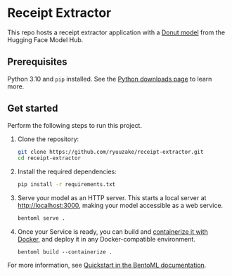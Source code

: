# Receipt Extractor

This repo hosts a receipt extractor application with a [Donut model](https://huggingface.co/spaces/naver-clova-ix/donut-base-finetuned-cord-v2) from the Hugging Face Model Hub.

## Prerequisites

Python 3.10 and `pip` installed. See the [Python downloads page](https://www.python.org/downloads/) to learn more.

## Get started

Perform the following steps to run this project.

1. Clone the repository:

   ```bash
   git clone https://github.com/ryuuzake/receipt-extractor.git
   cd receipt-extractor
   ```

2. Install the required dependencies:

   ```bash
   pip install -r requirements.txt
   ```

3. Serve your model as an HTTP server. This starts a local server at [http://localhost:3000](http://localhost:3000/), making your model accessible as a web service.
   
   ```bash
   bentoml serve .
   ```

4. Once your Service is ready, you can build and [containerize it with Docker](https://docs.bentoml.com/en/latest/guides/containerization.html), and deploy it in any Docker-compatible environment.

   ```
   bentoml build --containerize .
   ```

For more information, see [Quickstart in the BentoML documentation](https://docs.bentoml.com/en/latest/get-started/quickstart.html).
